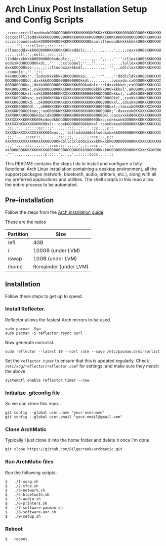 # Arch Linux Post Installation Setup and Config Scripts

```ascii
,:cccccccccllooddxxkOOOOOOO00KKKKKKKKKKK0KKXXKKKKKKKK00OOOOOO00KKKKKKKKKKKKK0OkkxxkOOOOOkkkkkxdodxxxxddddddddddddddddddocccc:::::::::
ccccccllllloddxkkkkO0000000KKKKKKKKKKKK0000KKKKKKK0KK0OOOOOOO00KKKKKKKKXXKKK000OkkkO0OOOOOkkxollcllc:,'''',,,,;;:lllloolcccc:::::::::
cccccloooddxxkkkOOO000K000KKKKKKKKKKK0OxoolllloooodkkkkkkkkkO00KKKKKKKXXXKK0000Okxxk0OOkOkkxdol:;'.....  .....'';::::cllcc:;:::::::::
cllooooddxkkkOOO000KKKK00KK0Okxddolc;,,'.........',;,;;coxxkO000KKKKKKKXXXK000OkxdoxOOkkOkkxdocc:......  .....;cll:'.;oolc:,;c:::::::
llodddxxkkkkO0000000Okxdoolc;,,,''.....,,..',;,..'''':clloxkO000KKKKKKKXXXK000Oxdl:lkOkkOOkxdolll:,.........'cllll,..;odolc;,,;::::::
oodxxkOOOOOOOOkxdc,,'''',:cclooool;'',,''...........;lolloxkO00KKKXKKKXXXXKK00kxl;:okOOOOOkxxoccloolc::::clloooool,..:odool:;'.',;:::
dxxkOOOOOkoc:;;,,;;:clloodxxxkkkxdl,..........'''..,odlcloxkOO0KKKXXKXXXXXKK00Odolodk00OOOOkxdc,:odxxxxxxkkxdddooc. .coooolc:,''.';::
kkkOOOOOOx:',:lodxxkkkkkkkOkOOOOOkxo;....''''....':dddlcldkkO000KKKXXXXXXXKKK0OxoolcdO0OOOOkkxl::ldxxxkkkkxxxxdddc..,lllooolc;'...'::
OOOO000OOOd::dxxkkkOOOOO000000000Okkdl;........,:oxxxdo:cxOOO0KKKKKXXXXKXKKKKK0Oxo::dO0OOOOkkxdc,;odxxkkkkxxxxddd:.,clllooolc:,...;::
000O00OOOko,;dkkkOOOOO000KKKKKKKK0OOkxdolc::cldxxkkkkd:;cxOOO00KKKKXXXXXKKKKKKK0xollxkO0OOOkkxxo:;:coxxxxkxxxdddc,':llllooll:;,'';:::
KKK000OOOOx:;oxkOOOOO000KKKKKKKKKK00OOOOkkkkkOOOkkkkxl',okOOOO00KKKXXXXXXKKKKKK0kdlodxO0OOOOkkkxdol:coddddxdddoc,,:lolloolll:;'..';::
XXXK00OOkkxl:cdkkO00000KKKXXXXXKKKK0000000OOOOOOkkkxl,'cxOOkOO0K0KKXXXKXXKKKKK0OkxolcldkkOOOkxkxxddlc:clollooc;,;:loolooollc;'.,;;;;:
KKKKK00OOkxo;,oxkO00KKKKKXXXXXXXKKKKKKKKKK0000OOOkxl,,cxxkkkO0KKK0KXXKKKKKKXK00Oxddl:,;cdkkkxxxxxdoolc:c:cc:::;:llllooool:,,'';c:..';
KKKKK00OOOkd;.,okO00KKXXKKKKXXXXKKKKKKKKK0000OOOkxl,,cdxxkkO00KXKKKKKKKKKKKKK00kdoolc:'.;ldxxddddddoooolcclllllloolloooc,...,:::,..';
XXKKKK0OO0Odl,.,oO00KKXKKKKKKXXKKKKKKKKKK0000OOkxl;;ldxxxkO0KKKXXXXKKKKKKKKK000kxolc::;...cdxxxddxdddoooolloolllllllc;,...,;;;;'..';:
XXXXKK00OOOkxoc;:oxO00KKKKKKKKKKK00KKXKKK0000OOd;':dxxxxxk0KKXXXXXKKKKKKKXXK00Oxdl::c:;,..'lddxxddddddddoooooolllc;'...',;;;,,...':::
XXXXKKKK00OOOkkdocldkOO0KKKKKKK0000KKKK00000Oxl:coxxxxkkO00KKXXXXKKKKKKKXXK00Okdl;,;coc;'..;looooodddddddooollc;'...,;:;;;;;'';,';c::
XXXXXXXKKKKKKK00kxdoodkkOOOOO000000000000Okxc;cokkxxkkOO00KKKKKXXKKKKXXXKKXK0xdo:'..;ll;'...;ccccllooooollc;,'...';:::;;;,,,,;:,.,c::
XXXXXXNXXXXXXXKKK0Oxl:::coxkOOOOO0OOkkkkxl::coxkkkxxk000KKKKKKKKKKKXXXXXKKX0kollc,. .:c;,'...;:::::cc:::;'....,;:::;,,'..',:cc:..,c::
XXXXNXXXXXXXXXXXKKK0Oxoc,,,:lolloddddddolloddxxkxkkO00000KKKKKKKKKKXXXXKKK0kdl::;,. .;;,'....;cccc::,'.....,:::;;;,'....';:ccc;..,c::
XXXXXXXXXXXXXKKXXKK0000OkdollcccldddxxxxxkkkxxkkOO0000000KKKKXXKKKXXXKK000kdlc:;'.  .,,''....;c::,....',;:cc::;'.....',,;::ccc;. ':::
xkOO0K00KKKKKKKKKKK00000000OOOOOOOkkOOOOOOkkkkOOOO00OO0O00KKKXXKKXXK00OOkxddolcc;.  .'''...........,;:c::::,'.....';;:::::cccc;. .:::
```

This README contains the steps I do to install and configure a fully-functional Arch Linux installation containing a desktop environment, all the support packages (network, bluetooth, audio, printers, etc.), along with all my preferred applications and utilities. The shell scripts in this repo allow the entire process to be automated.

## Pre-installation

Follow the steps from the [Arch installation guide](https://wiki.archlinux.org/title/Installation_guide).

These are the ratios

| Partition | Size |
| -- | -- |
| /efi | 4GB |
| / | 100GB (under LVM) |
| /swap | 10GB (under LVM) |
| /home | Remainder (under LVM) |

## Installation

Follow these steps to get up to speed.

### Install Reflector.
Reflector allows the fastest Arch mirrors to be used.

```shell
sudo pacman -Syu
sudo pacman -S reflector rsync curl
```

Now generate mirrorlist.


```shell
sudo reflector --latest 10 --sort rate --save /etc/pacman.d/mirrorlist
```

Set the `reflector.timer` to ensure that this is updated regularly. Check `/etc/xdg/reflector/reflector.conf` for settings, and make sure they match the above.

```shell
systemctl enable reflector.timer --now
```

### Initialize .gitconfig file
So we can clone this repo...

```shell
git config --global user.name "your-username"
git config --global user.email "your-email@gmail.com"
```

### Clone ArchMatic

Typically I just clone it into the home folder and delete it once I'm done.

```shell
git clone https://github.com/Bilgecrank/archmatic.git
```

### Run ArchMatic files
Run the following scripts:

    $   ./1-xorg.sh
    $   ./2-xfce.sh 
    $   ./3-network.sh 
    $   ./4-bluetooth.sh 
    $   ./5-audio.sh 
    $   ./6-printers.sh 
    $   ./7-software-pacman.sh
    $   ./8-software-aur.sh
    $   ./9-setup.sh

### Reboot

    $   reboot
